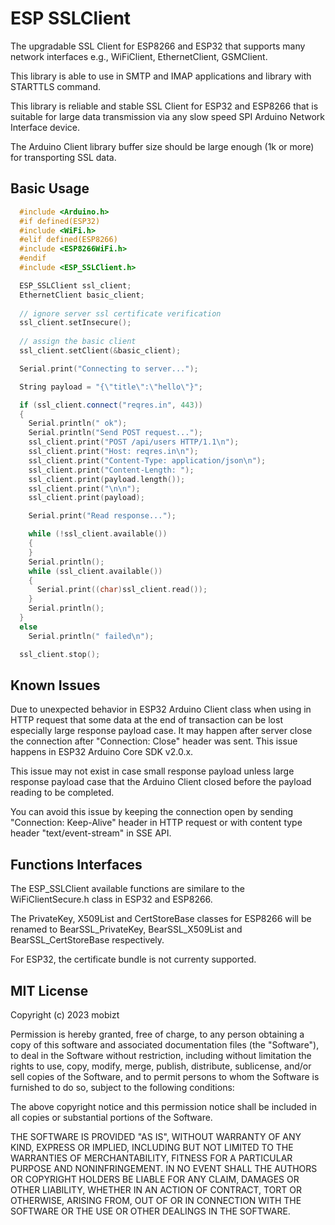 # ESP SSLClient

The upgradable SSL Client for ESP8266 and ESP32 that supports many network interfaces e.g., WiFiClient, EthernetClient, GSMClient.

This library is able to use in SMTP and IMAP applications and library with STARTTLS command.

This library is reliable and stable SSL Client for ESP32 and ESP8266 that is suitable for large data transmission via any slow speed SPI Arduino Network Interface device.

The Arduino Client library buffer size should be large enough (1k or more) for transporting SSL data.

## Basic Usage
```cpp
  #include <Arduino.h>
  #if defined(ESP32)
  #include <WiFi.h>
  #elif defined(ESP8266)
  #include <ESP8266WiFi.h>
  #endif
  #include <ESP_SSLClient.h>

  ESP_SSLClient ssl_client;
  EthernetClient basic_client;
  
  // ignore server ssl certificate verification
  ssl_client.setInsecure();
  
  // assign the basic client
  ssl_client.setClient(&basic_client);

  Serial.print("Connecting to server...");

  String payload = "{\"title\":\"hello\"}";

  if (ssl_client.connect("reqres.in", 443))
  {
    Serial.println(" ok");
    Serial.println("Send POST request...");
    ssl_client.print("POST /api/users HTTP/1.1\n");
    ssl_client.print("Host: reqres.in\n");
    ssl_client.print("Content-Type: application/json\n");
    ssl_client.print("Content-Length: ");
    ssl_client.print(payload.length());
    ssl_client.print("\n\n");
    ssl_client.print(payload);

    Serial.print("Read response...");

    while (!ssl_client.available())
    {
    }
    Serial.println();
    while (ssl_client.available())
    {
      Serial.print((char)ssl_client.read());
    }
    Serial.println();
  }
  else
    Serial.println(" failed\n");

  ssl_client.stop();

```

## Known Issues

Due to unexpected behavior in ESP32 Arduino Client class when using in HTTP request that some data at the end of transaction can be lost especially large response payload case. It may happen after server close the connection after "Connection: Close" header was sent. This issue happens in ESP32 Arduino Core SDK v2.0.x.

This issue may not exist in case small response payload unless large response payload case that the Arduino Client closed before the payload reading to be completed.

You can avoid this issue by keeping the connection open by sending "Connection: Keep-Alive" header in HTTP request or with content type header "text/event-stream" in SSE API.


## Functions Interfaces

The ESP_SSLClient available functions are similare to the WiFiClientSecure.h class in ESP32 and ESP8266.

The PrivateKey, X509List and CertStoreBase classes for ESP8266 will be renamed to BearSSL_PrivateKey, BearSSL_X509List and BearSSL_CertStoreBase respectively.

For ESP32, the certificate bundle is not currenty supported.

## MIT License

Copyright (c) 2023 mobizt

Permission is hereby granted, free of charge, to any person obtaining a copy
of this software and associated documentation files (the "Software"), to deal
in the Software without restriction, including without limitation the rights
to use, copy, modify, merge, publish, distribute, sublicense, and/or sell
copies of the Software, and to permit persons to whom the Software is
furnished to do so, subject to the following conditions:

The above copyright notice and this permission notice shall be included in all
copies or substantial portions of the Software.

THE SOFTWARE IS PROVIDED "AS IS", WITHOUT WARRANTY OF ANY KIND, EXPRESS OR
IMPLIED, INCLUDING BUT NOT LIMITED TO THE WARRANTIES OF MERCHANTABILITY,
FITNESS FOR A PARTICULAR PURPOSE AND NONINFRINGEMENT. IN NO EVENT SHALL THE
AUTHORS OR COPYRIGHT HOLDERS BE LIABLE FOR ANY CLAIM, DAMAGES OR OTHER
LIABILITY, WHETHER IN AN ACTION OF CONTRACT, TORT OR OTHERWISE, ARISING FROM,
OUT OF OR IN CONNECTION WITH THE SOFTWARE OR THE USE OR OTHER DEALINGS IN THE
SOFTWARE.
